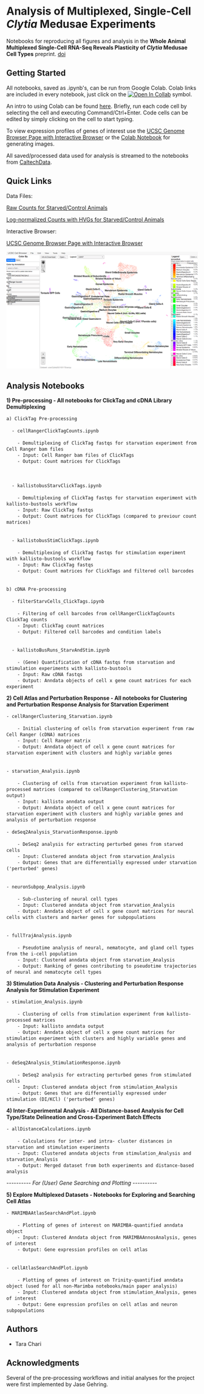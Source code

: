 # Analysis of Multiplexed, Single-Cell *Clytia* Medusae Experiments
Notebooks for reproducing all figures and analysis in the **Whole Animal Multiplexed Single-Cell RNA-Seq Reveals Plasticity of *Clytia* Medusae Cell Types** preprint. [doi](https://doi.org/10.1101/2021.01.22.427844)

## Getting Started

All notebooks, saved as .ipynb's, can be run from Google Colab. Colab links are included in every notebook, just click on the [![Open In Collab](https://colab.research.google.com/assets/colab-badge.svg)](https://colab.research.google.com) symbol.

An intro to using Colab can be found [here](https://colab.research.google.com). Briefly, run each code cell by selecting the cell and executing Command/Ctrl+Enter. Code cells can be edited by simply clicking on the cell to start typing.

To view expression profiles of genes of interest use the [UCSC Genome Browser Page with Interactive Browser](http://evolution.caltech.edu/genomebrowser/cgi-bin/hgGateway?genome=clyHem1&hubUrl=http://evolution.caltech.edu/genomebrowser/hubExamples/hubAssembly/clytia/hub.txt) or the [Colab Notebook](https://pachterlab.github.io/CWGFLHGCCHAP_2021/notebooks/cellAtlasSearchAndPlot/) for generating images.


All saved/processed data used for analysis is streamed to the notebooks from [CaltechData](https://data.caltech.edu/).

## Quick Links
Data Files:

[Raw Counts for Starved/Control Animals](http://dx.doi.org/10.22002/D1.1797)

[Log-normalized Counts with HVGs for Starved/Control Animals](http://dx.doi.org/10.22002/D1.1796)


Interactive Browser:

[UCSC Genome Browser Page with Interactive Browser](http://evolution.caltech.edu/genomebrowser/cgi-bin/hgGateway?genome=clyHem1&hubUrl=http://evolution.caltech.edu/genomebrowser/hubExamples/hubAssembly/clytia/hub.txt)

![](https://github.com/pachterlab/CWGFLHGCCHAP_2021/blob/master/browser.png?raw=true "UCSC Browser")


## Analysis Notebooks

**1) Pre-processing - All notebooks for ClickTag and cDNA Library Demultiplexing**

    a) ClickTag Pre-processing
    
      - cellRangerClickTagCounts.ipynb
      
        - Demultiplexing of ClickTag fastqs for starvation experiment from Cell Ranger bam files
		- Input: Cell Ranger bam files of ClickTags
		- Output: Count matrices for ClickTags
      
      
      
      - kallistobusStarvClickTags.ipynb 
      
        - Demultiplexing of ClickTag fastqs for starvation experiment with kallisto-bustools workflow
		- Input: Raw ClickTag fastqs
		- Output: Count matrices for ClickTags (compared to previour count matrices)
      
      
      - kallistobusStimClickTags.ipynb 
      
        - Demultiplexing of ClickTag fastqs for stimulation experiment with kallisto-bustools workflow
		- Input: Raw ClickTag fastqs
		- Output: Count matrices for ClickTags and filtered cell barcodes

    
    b) cDNA Pre-processing
    
      - filterStarvCells_ClickTags.ipynb
      
        - Filtering of cell barcodes from cellRangerClickTagCounts ClickTag counts
		- Input: ClickTag count matrices
		- Output: Filtered cell barcodes and condition labels
      

      - kallistoBusRuns_StarvAndStim.ipynb
      
        - (Gene) Quantification of cDNA fastqs from starvation and stimulation experiments with kallisto-bustools
		- Input: Raw cDNA fastqs
		- Output: Anndata objects of cell x gene count matrices for each experiment
	
**2) Cell Atlas and Perturbation Response  - All notebooks for Clustering and Perturbation Response Analysis for Starvation Experiment**

    - cellRangerClustering_Starvation.ipynb
      
        - Initial clustering of cells from starvation experiment from raw Cell Ranger (cDNA) matrices
		- Input: Cell Ranger matrix
		- Output: Anndata object of cell x gene count matrices for starvation experiment with clusters and highly variable genes
    
    
    - starvation_Analysis.ipynb
      
        - Clustering of cells from starvation experiment from kallisto-processed matrices (compared to cellRangerClustering_Starvation output)
		- Input: kallisto anndata output 
		- Output: Anndata object of cell x gene count matrices for starvation experiment with clusters and highly variable genes and analysis of perturbation response

    - deSeq2Analysis_StarvationResponse.ipynb
      
        - DeSeq2 analysis for extracting perturbed genes from starved cells
		- Input: Clustered anndata object from starvation_Analysis 
		- Output: Genes that are differentially expressed under starvation ('perturbed' genes)

    
    - neuronSubpop_Analysis.ipynb
      
        - Sub-clustering of neural cell types
		- Input: Clustered anndata object from starvation_Analysis
		- Output: Anndata object of cell x gene count matrices for neural cells with clusters and marker genes for subpopulations
    

    - fullTrajAnalysis.ipynb
      
        - Pseudotime analysis of neural, nematocyte, and gland cell types from the i-cell population
		- Input: Clustered anndata object from starvation_Analysis
		- Output: Ranking of genes contributing to pseudotime trajectories of neural and nematocyte cell types
    
  
 
**3) Stimulation Data Analysis - Clustering and Perturbation Response Analysis for Stimulation Experiment**

    - stimulation_Analysis.ipynb
      
        - Clustering of cells from stimulation experiment from kallisto-processed matrices
		- Input: kallisto anndata output 
		- Output: Anndata object of cell x gene count matrices for stimulation experiment with clusters and highly variable genes and analysis of perturbation response
    
    
    - deSeq2Analysis_StimulationResponse.ipynb
      
        - DeSeq2 analysis for extracting perturbed genes from stimulated cells
		- Input: Clustered anndata object from stimulation_Analysis
		- Output: Genes that are differentially expressed under stimulation (DI/KCl) ('perturbed' genes)
    

**4) Inter-Experimental Analysis - All Distance-based Analysis for Cell Type/State Delineation and Cross-Experiment Batch Effects**
  
    - allDistanceCalculations.ipynb
      
        - Calculations for inter- and intra- cluster distances in starvation and stimulation experiments 
		- Input: Clustered anndata objects from stimulation_Analysis and starvation_Analysis
		- Output: Merged dataset from both experiments and distance-based analysis
   
   
   
*---------- For (User) Gene Searching and Plotting ----------*

**5) Explore Multiplexed Datasets - Notebooks for Exploring and Searching Cell Atlas**

    - MARIMBAAtlasSearchAndPlot.ipynb
      
        - Plotting of genes of interest on MARIMBA-quantified anndata object
		- Input: Clustered Anndata object from MARIMBAAnnosAnalysis, genes of interest
		- Output: Gene expression profiles on cell atlas

    
    - cellAtlasSearchAndPlot.ipynb
      
        - Plotting of genes of interest on Trinity-quantified anndata object (used for all non-Marimba notebooks/main paper analysis)
		- Input: Clustered anndata object from stimulation_Analysis, genes of interest
		- Output: Gene expression profiles on cell atlas and neuron subpopulations
    



## Authors

* Tara Chari

## Acknowledgments

Several of the pre-processing workflows and initial analyses for the project were first implemented by Jase Gehring.







